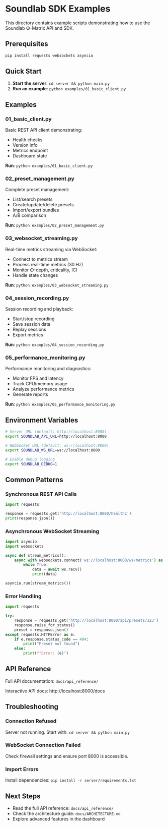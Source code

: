 # Soundlab SDK Examples

This directory contains example scripts demonstrating how to use the Soundlab Φ-Matrix API and SDK.

## Prerequisites

```bash
pip install requests websockets asyncio
```

## Quick Start

1. **Start the server**: `cd server && python main.py`
2. **Run an example**: `python examples/01_basic_client.py`

## Examples

### 01_basic_client.py
Basic REST API client demonstrating:
- Health checks
- Version info
- Metrics endpoint
- Dashboard state

**Run**: `python examples/01_basic_client.py`

### 02_preset_management.py
Complete preset management:
- List/search presets
- Create/update/delete presets
- Import/export bundles
- A/B comparison

**Run**: `python examples/02_preset_management.py`

### 03_websocket_streaming.py
Real-time metrics streaming via WebSocket:
- Connect to metrics stream
- Process real-time metrics (30 Hz)
- Monitor Φ-depth, criticality, ICI
- Handle state changes

**Run**: `python examples/03_websocket_streaming.py`

### 04_session_recording.py
Session recording and playback:
- Start/stop recording
- Save session data
- Replay sessions
- Export metrics

**Run**: `python examples/04_session_recording.py`

### 05_performance_monitoring.py
Performance monitoring and diagnostics:
- Monitor FPS and latency
- Track CPU/memory usage
- Analyze performance metrics
- Generate reports

**Run**: `python examples/05_performance_monitoring.py`

## Environment Variables

```bash
# Server URL (default: http://localhost:8000)
export SOUNDLAB_API_URL=http://localhost:8000

# WebSocket URL (default: ws://localhost:8000)
export SOUNDLAB_WS_URL=ws://localhost:8000

# Enable debug logging
export SOUNDLAB_DEBUG=1
```

## Common Patterns

### Synchronous REST API Calls

```python
import requests

response = requests.get('http://localhost:8000/healthz')
print(response.json())
```

### Asynchronous WebSocket Streaming

```python
import asyncio
import websockets

async def stream_metrics():
    async with websockets.connect('ws://localhost:8000/ws/metrics') as ws:
        while True:
            data = await ws.recv()
            print(data)

asyncio.run(stream_metrics())
```

### Error Handling

```python
import requests

try:
    response = requests.get('http://localhost:8000/api/presets/123')
    response.raise_for_status()
    preset = response.json()
except requests.HTTPError as e:
    if e.response.status_code == 404:
        print("Preset not found")
    else:
        print(f"Error: {e}")
```

## API Reference

Full API documentation: `docs/api_reference/`

Interactive API docs: http://localhost:8000/docs

## Troubleshooting

### Connection Refused

Server not running. Start with: `cd server && python main.py`

### WebSocket Connection Failed

Check firewall settings and ensure port 8000 is accessible.

### Import Errors

Install dependencies: `pip install -r server/requirements.txt`

## Next Steps

- Read the full API reference: `docs/api_reference/`
- Check the architecture guide: `docs/ARCHITECTURE.md`
- Explore advanced features in the dashboard
